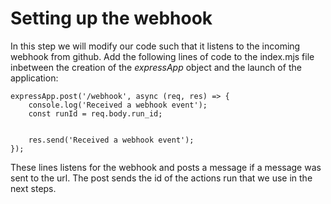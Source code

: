 # Setting up the webhook
In this step we will modify our code such that it listens to the incoming webhook from github. Add the following lines of code to the index.mjs file inbetween the creation of the *expressApp* object and the launch of the application:

```
expressApp.post('/webhook', async (req, res) => {
    console.log('Received a webhook event');
    const runId = req.body.run_id;


    res.send('Received a webhook event');
});
```

These lines listens for the webhook and posts a message if a message was sent to the url. The post sends the id of the actions run that we use in the next steps.

